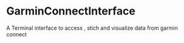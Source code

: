 # GarminConnectInterface
A Terminal interface to access , stich and visualize data from garmin connect 

